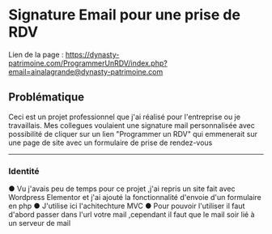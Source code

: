 # Signature Email pour une prise de RDV
Lien de la page :
https://dynasty-patrimoine.com/ProgrammerUnRDV/index.php?email=ainalagrande@dynasty-patrimoine.com

## Problématique 
 Ceci est un projet professionnel que j'ai réalisé pour l'entreprise ou je travaillais.
 Mes collegues voulaient une signature mail personnalisée avec possibilité de cliquer sur un lien "Programmer un RDV" 
 qui emmenerait sur une page de site avec un formulaire de prise de rendez-vous
***
### Identité

●  Vu j'avais peu de temps pour ce projet ,j'ai repris un site fait avec Wordpress Elementor et j'ai ajouté la fonctionnalité d'envoie d'un formulaire en php 
● J'utilise ici l'achitechture MVC
● Pour pouvoir l'utiliser il faut d'abord passer dans l'url votre mail ,cependant il faut que le mail soir lié à un serveur de mail 

